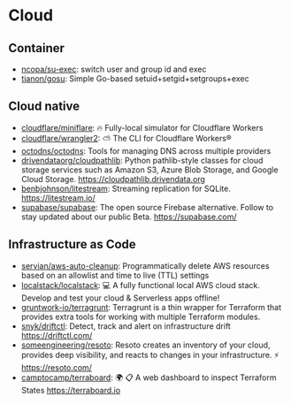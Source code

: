 # Cloud

## Container

- [ncopa/su-exec](https://github.com/ncopa/su-exec): switch user and group id
  and exec
- [tianon/gosu](https://github.com/tianon/gosu): Simple Go-based
  setuid+setgid+setgroups+exec

## Cloud native

- [cloudflare/miniflare](https://github.com/cloudflare/miniflare): 🔥
  Fully-local simulator for Cloudflare Workers
- [cloudflare/wrangler2](https://github.com/cloudflare/wrangler2): ⛅️ The CLI
  for Cloudflare Workers®
- [octodns/octodns](https://github.com/octodns/octodns): Tools for managing DNS
  across multiple providers
- [drivendataorg/cloudpathlib](https://github.com/drivendataorg/cloudpathlib):
  Python pathlib-style classes for cloud storage services such as Amazon S3,
  Azure Blob Storage, and Google Cloud Storage.
  <https://cloudpathlib.drivendata.org>
- [benbjohnson/litestream](https://github.com/benbjohnson/litestream): Streaming
  replication for SQLite. <https://litestream.io/>
- [supabase/supabase](https://github.com/supabase/supabase): The open source
  Firebase alternative. Follow to stay updated about our public Beta.
  <https://supabase.com/>

## Infrastructure as Code

- [servian/aws-auto-cleanup](https://github.com/servian/aws-auto-cleanup):
  Programmatically delete AWS resources based on an allowlist and time to live
  (TTL) settings
- [localstack/localstack](https://github.com/localstack/localstack): 💻 A fully
  functional local AWS cloud stack. Develop and test your cloud & Serverless
  apps offline!
- [gruntwork-io/terragrunt](https://github.com/gruntwork-io/terragrunt):
  Terragrunt is a thin wrapper for Terraform that provides extra tools for
  working with multiple Terraform modules.
- [snyk/driftctl](https://github.com/snyk/driftctl): Detect, track and alert on
  infrastructure drift <https://driftctl.com/>
- [someengineering/resoto](https://github.com/someengineering/resoto): Resoto
  creates an inventory of your cloud, provides deep visibility, and reacts to
  changes in your infrastructure. ⚡️ <https://resoto.com/>
- [camptocamp/terraboard](https://github.com/camptocamp/terraboard): 🌍 📋 A web
  dashboard to inspect Terraform States <https://terraboard.io>
